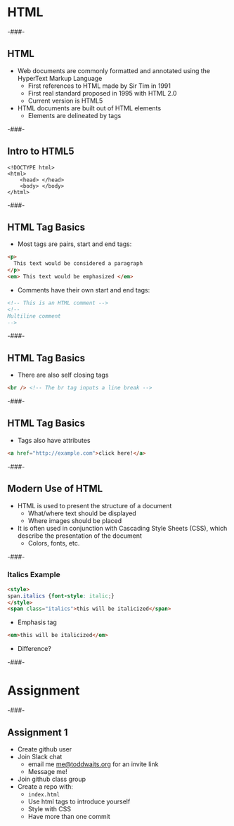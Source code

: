 # HTML

-###-

## HTML

* Web documents are commonly formatted and annotated using the HyperText Markup Language
    * First references to HTML made by Sir Tim in 1991
    * First real standard proposed in 1995 with HTML 2.0
    * Current version is HTML5
* HTML documents are built out of HTML elements
    * Elements are delineated by tags

-###-

## Intro to HTML5

    <!DOCTYPE html>
    <html>
        <head> </head>
        <body> </body>
    </html>

-###-

## HTML Tag Basics

* Most tags are pairs, start and end tags:
    
```html
<p> 
  This text would be considered a paragraph
</p>
<em> This text would be emphasized </em>
```

* Comments have their own start and end tags:

```html
<!-- This is an HTML comment --> 
<!--
Multiline comment
-->
```

-###-

## HTML Tag Basics

* There are also self closing tags
    
```html
<br /> <!-- The br tag inputs a line break -->
```

-###-

## HTML Tag Basics

* Tags also have attributes
    
```html
<a href="http://example.com">click here!</a>
```

-###-

## Modern Use of HTML

* HTML is used to present the structure of a document
    * What/where text should be displayed
    * Where images should be placed
* It is often used in conjunction with Cascading Style Sheets (CSS), which describe the presentation of the document
    * Colors, fonts, etc.

-###-

### Italics Example

```html
<style>
span.italics {font-style: italic;}
</style>
<span class="italics">this will be italicized</span>
```

* Emphasis tag
    
```html
<em>this will be italicized</em>
```

* Difference? <!-- .element: class="fragment current-visible" -->

-###-

# Assignment

-###-

## Assignment 1

* Create github user
* Join Slack chat
    * email me [me@toddwaits.org](mailto:me@toddwaits.org) for an invite link
    * Message me!
* Join github class group
* Create a repo with:
    * `index.html`
    * Use html tags to introduce yourself
    * Style with CSS
    * Have more than one commit
